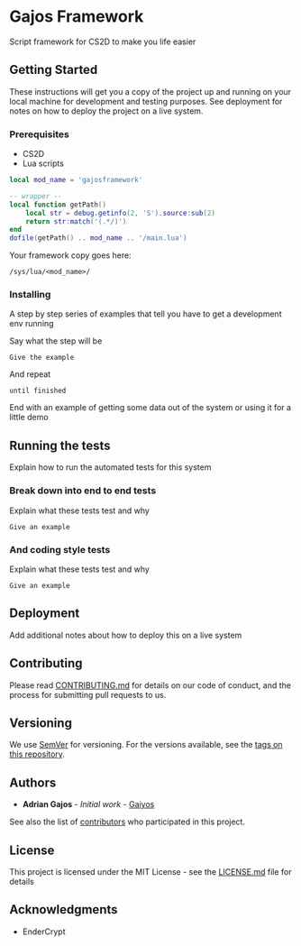 # Gajos Framework

Script framework for CS2D to make you life easier

## Getting Started

These instructions will get you a copy of the project up and running on your local machine for development and testing purposes. See deployment for notes on how to deploy the project on a live system.

### Prerequisites

* CS2D
* Lua scripts

```lua
local mod_name = 'gajosframework'

-- wrapper --
local function getPath()
    local str = debug.getinfo(2, 'S').source:sub(2)
    return str:match('(.*/)')
end
dofile(getPath() .. mod_name .. '/main.lua')
```

Your framework copy goes here:
```
/sys/lua/<mod_name>/
```

### Installing

A step by step series of examples that tell you have to get a development env running

Say what the step will be

```
Give the example
```

And repeat

```
until finished
```

End with an example of getting some data out of the system or using it for a little demo

## Running the tests

Explain how to run the automated tests for this system

### Break down into end to end tests

Explain what these tests test and why

```
Give an example
```

### And coding style tests

Explain what these tests test and why

```
Give an example
```

## Deployment

Add additional notes about how to deploy this on a live system

## Contributing

Please read [CONTRIBUTING.md](https://gist.github.com/PurpleBooth/b24679402957c63ec426) for details on our code of conduct, and the process for submitting pull requests to us.

## Versioning

We use [SemVer](http://semver.org/) for versioning. For the versions available, see the [tags on this repository](https://github.com/your/project/tags). 

## Authors

* **Adrian Gajos** - *Initial work* - [Gaiyos](http://unrealsoftware.de/profile.php?userid=18271)

See also the list of [contributors](https://github.com/gajosadrian/Gajos-Framework/contributors) who participated in this project.

## License

This project is licensed under the MIT License - see the [LICENSE.md](LICENSE.md) file for details

## Acknowledgments

* EnderCrypt
